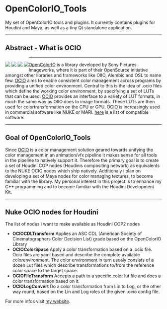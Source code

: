 
OpenColorIO_Tools
=================

My set of OpenColorIO tools and plugins. It currently contains plugins for Houdini and Maya, as well as a tiny Qt standalone application.

-----------------------

Abstract - What is OCIO
-----------------------

<p style="float: left;">
	<a href="http://www.youtube.com/watch?v=MjsDBI0UOYU"><img src="http://www.kiiia.com/opencolorio/opencolorio.jpg"></a>
	<a href="http://www.youtube.com/watch?v=fxIoVr9fBVU"><img src="http://www.kiiia.com/opencolorio/opencolorio_nuke.jpg"></a>
	<a href="http://www.youtube.com/watch?v=fE5MOpmcQE0"><img src="http://www.kiiia.com/opencolorio/opencolorio_mari.jpg"></a>
	<a href="http://timmwagener.com/ocio.html"><img src="http://www.kiiia.com/opencolorio/opencolorio_houdini.png"></a>
</p>

-----------------------

[OpenColorIO](http://opencolorio.org/) is a library developed by Sony Pictures Imageworks, where it is part of their OpenSource initiative amongst other libraries and frameworks like OIIO, Alembic and OSL to name few.
[OCIO](http://opencolorio.org/) aims to enable consistent color management across programs by providing a unified color environment. Central to this is the idea of .ocio files which define the working color environment, by specifying
 a set of LUTs that can be used. [OCIO](http://opencolorio.org/) provides an interface to a variety of LUT formats, in much the same way as OIIO does to image formats. These LUTs are then used for colortransformation on the CPU or GPU.
[OCIO](http://opencolorio.org/) is increasingly used in commercial software like NUKE or MARI. [here](http://opencolorio.org/CompatibleSoftware.html) is a list of compatible software.

-----------------------

Goal of OpenColorIO_Tools
-------------------------

Since [OCIO](http://opencolorio.org/) is a color management solution geared towards unifying the color management in an animation/vfx pipeline it makes sense for all tools in the pipeline to natively support it.
Therefore the primary goal is to create a set of Houdini COP nodes (Houdinis compositing  network) as equivalents to the NUKE OCIO nodes which ship natively.
Additionaly i plan on developing a set of Maya nodes for color managing textures, to become familiar with the library.
My personal interest in this project is to enhance my C++ programming and to become familiar with the Houdini Development Kit.

-----------------------

Nuke OCIO nodes for Houdini
---------------------------

The list of nodes i want to make available as Houdini COP2 nodes

* **OCIOCDLTransform**
	Applies an ASC CDL (American Society of Cinematographers Color Decision List) grade based on the OpenColorIO Library
* **OCIOColorSpace**
	Apply a color transformation based on a .ocio file. Ocio files are yaml based and describe the complete available colorenvironment. The color environment in turn usualy consists of a dozen Lut files which describe transformations to/from the reference color space to the target space.
* **OCIOFileTransform**
	Accepts a path to a specific color lut file and does a color transformation based on it.
* **OCIOLogConvert**
	Do a color transformation from Lin to Log, or the other way round, based on the Lin and Log roles of the given .ocio config file.


For more infos visit [my website](http://www.timmwagener.com/ocio.html).